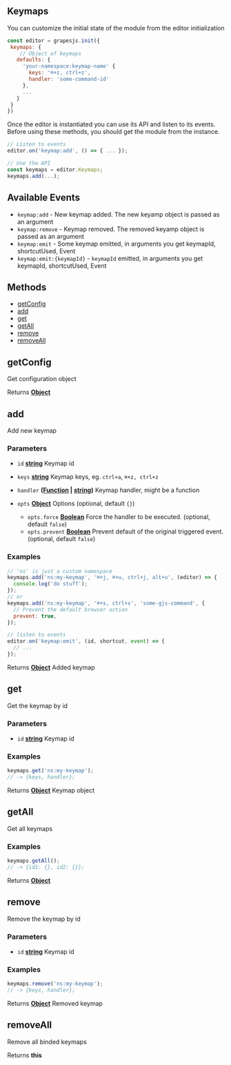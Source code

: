 <!-- Generated by documentation.js. Update this documentation by updating the source code. -->

## Keymaps

You can customize the initial state of the module from the editor initialization

```js
const editor = grapesjs.init({
 keymaps: {
    // Object of keymaps
   defaults: {
     'your-namespace:keymap-name' {
       keys: '⌘+z, ctrl+z',
       handler: 'some-command-id'
     },
     ...
   }
 }
})
```

Once the editor is instantiated you can use its API and listen to its events. Before using these methods, you should get the module from the instance.

```js
// Listen to events
editor.on('keymap:add', () => { ... });

// Use the API
const keymaps = editor.Keymaps;
keymaps.add(...);
```

## Available Events

- `keymap:add` - New keymap added. The new keyamp object is passed as an argument
- `keymap:remove` - Keymap removed. The removed keyamp object is passed as an argument
- `keymap:emit` - Some keymap emitted, in arguments you get keymapId, shortcutUsed, Event
- `keymap:emit:{keymapId}` - `keymapId` emitted, in arguments you get keymapId, shortcutUsed, Event

## Methods

- [getConfig][1]
- [add][2]
- [get][3]
- [getAll][4]
- [remove][5]
- [removeAll][6]

## getConfig

Get configuration object

Returns **[Object][7]**&#x20;

## add

Add new keymap

### Parameters

- `id` **[string][8]** Keymap id
- `keys` **[string][8]** Keymap keys, eg. `ctrl+a`, `⌘+z, ctrl+z`
- `handler` **([Function][9] | [string][8])** Keymap handler, might be a function
- `opts` **[Object][7]** Options (optional, default `{}`)

  - `opts.force` **[Boolean][10]** Force the handler to be executed. (optional, default `false`)
  - `opts.prevent` **[Boolean][10]** Prevent default of the original triggered event. (optional, default `false`)

### Examples

```javascript
// 'ns' is just a custom namespace
keymaps.add('ns:my-keymap', '⌘+j, ⌘+u, ctrl+j, alt+u', (editor) => {
  console.log('do stuff');
});
// or
keymaps.add('ns:my-keymap', '⌘+s, ctrl+s', 'some-gjs-command', {
  // Prevent the default browser action
  prevent: true,
});

// listen to events
editor.on('keymap:emit', (id, shortcut, event) => {
  // ...
});
```

Returns **[Object][7]** Added keymap

## get

Get the keymap by id

### Parameters

- `id` **[string][8]** Keymap id

### Examples

```javascript
keymaps.get('ns:my-keymap');
// -> {keys, handler};
```

Returns **[Object][7]** Keymap object

## getAll

Get all keymaps

### Examples

```javascript
keymaps.getAll();
// -> {id1: {}, id2: {}};
```

Returns **[Object][7]**&#x20;

## remove

Remove the keymap by id

### Parameters

- `id` **[string][8]** Keymap id

### Examples

```javascript
keymaps.remove('ns:my-keymap');
// -> {keys, handler};
```

Returns **[Object][7]** Removed keymap

## removeAll

Remove all binded keymaps

Returns **this**&#x20;

[1]: #getconfig
[2]: #add
[3]: #get
[4]: #getAll
[5]: #remove
[6]: #removeall
[7]: https://developer.mozilla.org/docs/Web/JavaScript/Reference/Global_Objects/Object
[8]: https://developer.mozilla.org/docs/Web/JavaScript/Reference/Global_Objects/String
[9]: https://developer.mozilla.org/docs/Web/JavaScript/Reference/Statements/function
[10]: https://developer.mozilla.org/docs/Web/JavaScript/Reference/Global_Objects/Boolean
